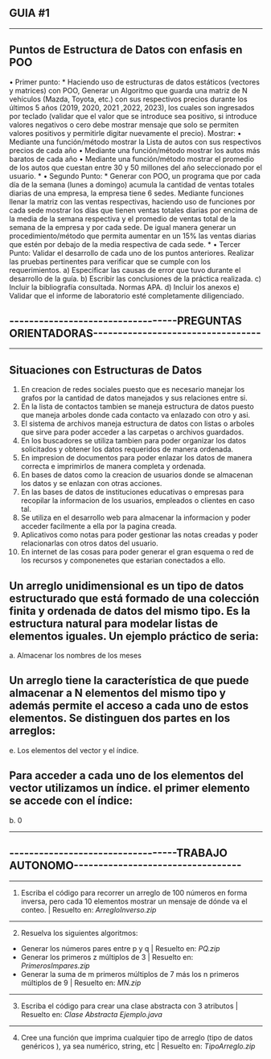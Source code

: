 ## GUIA #1
**********************************************************************************************************************
## Puntos de Estructura de Datos con enfasis en POO
•  Primer punto: 
*
Haciendo uso de estructuras de datos estáticos (vectores y matrices) con POO, Generar un
Algoritmo que guarda una matriz de N vehículos (Mazda, Toyota, etc.) con sus respectivos precios
durante los últimos 5 años (2019, 2020, 2021 ,2022, 2023), los cuales son ingresados por teclado
(validar que el valor que se introduce sea positivo, si introduce valores negativos o cero debe mostrar
mensaje que solo se permiten valores positivos y permitirle digitar nuevamente el precio). Mostrar:
• Mediante una función/método mostrar la Lista de autos con sus respectivos precios de cada año
• Mediante una función/método mostrar los autos más baratos de cada año
• Mediante una función/método mostrar el promedio de los autos que cuestan entre 30 y 50
millones del año seleccionado por el usuario.
*
•  Segundo Punto: 
*
Generar con POO, un programa que por cada día de la semana (lunes a domingo) acumula la
cantidad de ventas totales diarias de una empresa, la empresa tiene 6 sedes. Mediante funciones
llenar la matriz con las ventas respectivas, haciendo uso de funciones por cada sede mostrar los días
que tienen ventas totales diarias por encima de la media de la semana respectiva y el promedio de
ventas total de la semana de la empresa y por cada sede. De igual manera generar un
procedimiento/método que permita aumentar en un 15% las ventas diarias que estén por debajo de la
media respectiva de cada sede.
*
•  Tercer Punto:
Validar el desarrollo de cada uno de los puntos anteriores. Realizar las pruebas pertinentes para
verificar que se cumple con los requerimientos.
a) Especificar las causas de error que tuvo durante el desarrollo de la guía.
b) Escribir las conclusiones de la práctica realizada.
c) Incluir la bibliografía consultada. Normas APA.
d) Incluir los anexos
e) Validar que el informe de laboratorio esté completamente diligenciado.

## ----------------------------------PREGUNTAS ORIENTADORAS----------------------------------

**********************************************************************************************************************
## Situaciones con Estructuras de Datos
1. En creacion de redes sociales puesto que es necesario manejar los grafos por la cantidad de datos manejados y sus relaciones entre si.
2. En la lista de contactos tambien se maneja estructura de datos puesto que maneja arboles donde cada contacto va enlazado con otro y asi.
3. El sistema de archivos maneja estructura de datos con listas o arboles que sirve para poder acceder a las carpetas o archivos guardados.
4. En los buscadores se utiliza tambien para poder organizar los datos solicitados y obtener los datos requeridos de manera ordenada.
5. En impresion de documentos para poder enlazar los datos de manera correcta e imprimirlos de manera completa y ordenada.
6. En bases de datos como la creacion de usuarios donde se almacenan los datos y se enlazan con otras acciones.
7. En las bases de datos de instituciones educativas o empresas para recopilar la informacion de los usuarios, empleados o clientes en caso tal.
8. Se utiliza en el desarrollo web para almacenar la informacion y poder acceder facilmente a ella por la pagina creada.
9. Aplicativos como notas para poder gestionar las notas creadas y poder relacionarlas con otros datos del usuario.
10. En internet de las cosas para poder generar el gran esquema o red de los recursos y componenetes que estarian conectados a ello.

## Un arreglo unidimensional es un tipo de datos estructurado que está formado de una colección finita y ordenada de datos del mismo tipo. Es la estructura natural para modelar listas de elementos iguales. Un ejemplo práctico de seria:

 a. Almacenar los nombres de los meses

## Un arreglo tiene la característica de que puede almacenar a N elementos del mismo tipo y además permite el acceso a cada uno de estos elementos. Se distinguen dos partes en los arreglos:

 e. Los elementos del vector y el índice.

## Para acceder a cada uno de los elementos del vector utilizamos un índice. el primer elemento se accede con el índice:

 b. 0
**********************************************************************************************************************
##      ----------------------------------TRABAJO AUTONOMO----------------------------------
**********************************************************************************************************************
1. Escriba el código para recorrer un arreglo de 100 números en forma inversa, pero cada 10
elementos mostrar un mensaje de dónde va el conteo.
| Resuelto en: _ArregloInverso.zip_
**********************************************************************************************************************
2. Resuelva los siguientes algoritmos:
- Generar los números pares entre p y q
| Resuelto en: _PQ.zip_
- Generar los primeros z múltiplos de 3
| Resuelto en: _PrimerosImpares.zip_
- Generar la suma de m primeros múltiplos de 7 más los n primeros múltiplos de 9
| Resuelto en: _MN.zip_
**********************************************************************************************************************
3. Escriba el código para crear una clase abstracta con 3 atributos | Resuelto en: _Clase Abstracta Ejemplo.java_
**********************************************************************************************************************
4. Cree una función que imprima cualquier tipo de arreglo (tipo de datos genéricos <T>), ya sea
numérico, string, etc | Resuelto en: _TipoArreglo.zip_
